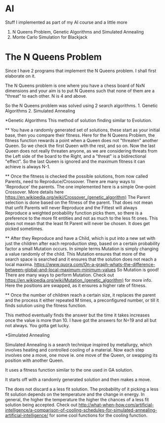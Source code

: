 AI
==
Stuff I implemented as part of my AI course and a little more

1. N Queens Problem, Genetic Algorithms and Simulated Annealing
2. Monte Carlo Simulation for Blackjack

The N Queens Problem
====================

Since I have 2 programs that implement the N Queens problem. I shall first elaborate on it.

The N Queens problem is one where you have a chess board of NxN dimensions and your aim is to put N Queens such that none of them are a "threat" to each other. N is 4 and above.

So the N Queens problem was solved using 2 search algorithms. 1. Genetic Algorithms 2. Simulated Annealing

*Genetic Algorithms
This method of solution finding similar to Evolution.

** You have a randomly generated set of solutions, these start as your initial base, then you compare their fitness. Here for the N Queens Problem, the fitness function rewards a point when a Queen does not "threaten" another Queen. So we check the first Queen with the rest, and so on. Now the last Queen does not really threaten anyone, as we are considering threats from the Left side of the board to the Right, and a "threat" is a bidirectional "effect". So the last Queen is ignored and the maximum fitness it can achieve is always N-1.

** Once the fitness is checked the possible solutions, from now called Parents, need to Reproduce/Crossover. There are many ways to 'Reproduce' the parents. The one implemented here is a simple One-point Crossover. More details here https://en.wikipedia.org/wiki/Crossover_(genetic_algorithm) The Parent selection is done based on the fitness of the parent. That does not mean that unfit Parents will never Reproduce and the Fittest will always Reproduce a weighted probability function picks them, so there is a preference to the more fit entities and not as much to the less fit ones. This does not mean that the least fit Parent will never be chosen. It does get picked sometimes.

** After they Reproduce and have a Child, which is put into a new set with just the children after each reproduction step, based on a certain probability factor a small Mutation occurs. In simple terms Mutation is simply changing a value randomly of the child. This Mutation ensures that more of the search space is searched and it ensures that the solution does not reach a local maxima. https://www.quora.com/On-a-graph-whats-the-difference-between-global-and-local-maximum-minimum-values So Mutation is good! There are many ways to perform Mutation. Check out https://en.wikipedia.org/wiki/Mutation_(genetic_algorithm) for more info. Here the positions are swapped, as it ensures a higher rate of fitness.

** Once the number of children reach a certain size, it replaces the parent and the process it either repeated M times, a preconfigured number, or till it finds solution using the fitness function.

This method eventually finds the answer but the time it takes increases once the value is more than 10. I have got the answers for N=19 and all but not always. You gotta get lucky.

*Simulated Annealing

Simulated Annealing is a search technique inspired by metallurgy, which involves heating and controlled cooling of a material. Now each step involves one a move, one move ie. one move of the Queen, or swapping its position with another Queen.

It uses a fitness function similar to the one used in GA solution.

It starts off with a randomly generated solution and then makes a move.

The does not discard a a less fit solution. The probability of it picking a less fit solution depends on the temperature and the change in energy. In general, the higher the temperature the higher the chances of a less fit solution being accepted. Check out http://what-when-how.com/artificial-intelligence/a-comparison-of-cooling-schedules-for-simulated-annealing-artificial-intelligence/ for some cool functions for the cooling function.
